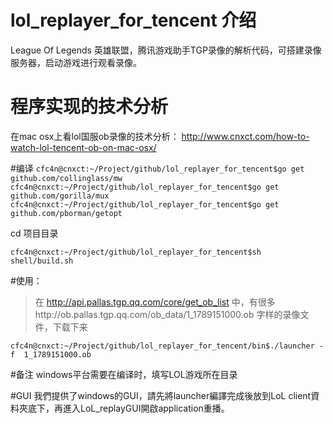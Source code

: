 # lol_replayer_for_tencent 介绍
League Of Legends 英雄联盟，腾讯游戏助手TGP录像的解析代码，可搭建录像服务器，启动游戏进行观看录像。

# 程序实现的技术分析
在mac osx上看lol国服ob录像的技术分析： http://www.cnxct.com/how-to-watch-lol-tencent-ob-on-mac-osx/

#编译
``cfc4n@cnxct:~/Project/github/lol_replayer_for_tencent$go get github.com/collinglass/mw
cfc4n@cnxct:~/Project/github/lol_replayer_for_tencent$go get github.com/gorilla/mux
cfc4n@cnxct:~/Project/github/lol_replayer_for_tencent$go get github.com/pborman/getopt``

cd 项目目录

``cfc4n@cnxct:~/Project/github/lol_replayer_for_tencent$sh shell/build.sh``



#使用：
>在 http://api.pallas.tgp.qq.com/core/get_ob_list 中，有很多http://ob.pallas.tgp.qq.com/ob_data/1_1789151000.ob 字样的录像文件，下载下来

``cfc4n@cnxct:~/Project/github/lol_replayer_for_tencent/bin$./launcher -f  1_1789151000.ob``

#备注
windows平台需要在编译时，填写LOL游戏所在目录

#GUI
我們提供了windows的GUI，請先將launcher編譯完成後放到LoL client資料夾底下，再進入LoL_replayGUI開啟application重播。